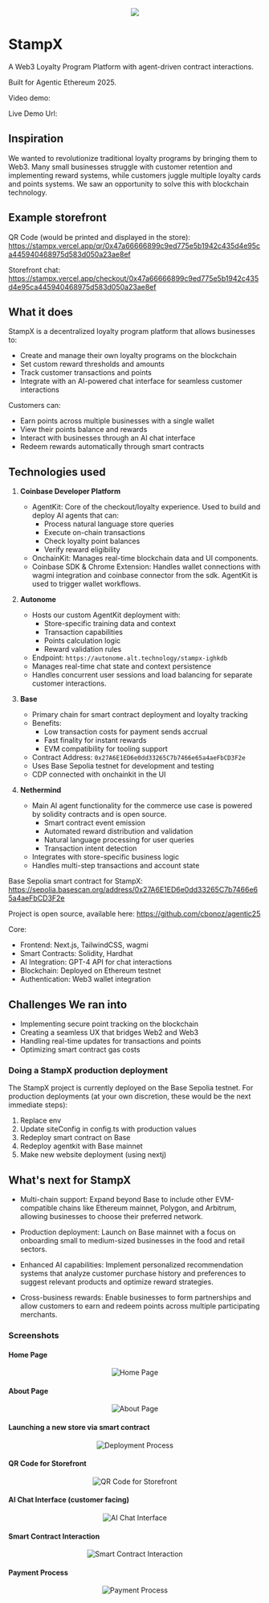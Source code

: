 <p align='center'>
  <img src="https://i.ibb.co/SXpVzYXJ/stamp-x.png"/>
</p>

# StampX

A Web3 Loyalty Program Platform with agent-driven contract interactions.

Built for Agentic Ethereum 2025.

Video demo:

Live Demo Url: 

## Inspiration

We wanted to revolutionize traditional loyalty programs by bringing them to Web3. Many small businesses struggle with customer retention and implementing reward systems, while customers juggle multiple loyalty cards and points systems. We saw an opportunity to solve this with blockchain technology.

## Example storefront

QR Code (would be printed and displayed in the store): https://stampx.vercel.app/qr/0x47a66666899c9ed775e5b1942c435d4e95ca445940468975d583d050a23ae8ef

Storefront chat: https://stampx.vercel.app/checkout/0x47a66666899c9ed775e5b1942c435d4e95ca445940468975d583d050a23ae8ef

## What it does

StampX is a decentralized loyalty program platform that allows businesses to:

- Create and manage their own loyalty programs on the blockchain
- Set custom reward thresholds and amounts
- Track customer transactions and points
- Integrate with an AI-powered chat interface for seamless customer interactions

Customers can:

- Earn points across multiple businesses with a single wallet
- View their points balance and rewards
- Interact with businesses through an AI chat interface
- Redeem rewards automatically through smart contracts

## Technologies used

1. <b>Coinbase Developer Platform</b>

   - AgentKit: Core of the checkout/loyalty experience. Used to build and deploy AI agents that can:
     - Process natural language store queries
     - Execute on-chain transactions
     - Check loyalty point balances
     - Verify reward eligibility
   - OnchainKit: Manages real-time blockchain data and UI components.
   - Coinbase SDK & Chrome Extension: Handles wallet connections with wagmi integration and coinbase connector from the sdk. AgentKit is used to trigger wallet workflows.

2. <b>Autonome</b>

   - Hosts our custom AgentKit deployment with:
     - Store-specific training data and context
     - Transaction capabilities
     - Points calculation logic
     - Reward validation rules
   - Endpoint: `https://autonome.alt.technology/stampx-ighkdb`
   - Manages real-time chat state and context persistence
   - Handles concurrent user sessions and load balancing for separate customer interactions.

3. <b>Base</b>

   - Primary chain for smart contract deployment and loyalty tracking
   - Benefits:
     - Low transaction costs for payment sends accrual
     - Fast finality for instant rewards
     - EVM compatibility for tooling support
   - Contract Address: `0x27A6E1ED6e0dd33265C7b7466e65a4aeFbCD3F2e`
   - Uses Base Sepolia testnet for development and testing
   - CDP connected with onchainkit in the UI

4. <b>Nethermind</b>
   - Main AI agent functionality for the commerce use case is powered by solidity contracts and is open source.
     - Smart contract event emission
     - Automated reward distribution and validation
     - Natural language processing for user queries
     - Transaction intent detection
   - Integrates with store-specific business logic
   - Handles multi-step transactions and account state

Base Sepolia smart contract for StampX: https://sepolia.basescan.org/address/0x27A6E1ED6e0dd33265C7b7466e65a4aeFbCD3F2e

Project is open source, available here: https://github.com/cbonoz/agentic25

Core:

- Frontend: Next.js, TailwindCSS, wagmi
- Smart Contracts: Solidity, Hardhat
- AI Integration: GPT-4 API for chat interactions
- Blockchain: Deployed on Ethereum testnet
- Authentication: Web3 wallet integration

## Challenges We ran into

- Implementing secure point tracking on the blockchain
- Creating a seamless UX that bridges Web2 and Web3
- Handling real-time updates for transactions and points
- Optimizing smart contract gas costs

### Doing a StampX production deployment

The StampX project is currently deployed on the Base Sepolia testnet. For production deployments (at your own discretion, these would be the next immediate steps):

1. Replace env
2. Update siteConfig in config.ts with production values
3. Redeploy smart contract on Base
4. Redeploy agentkit with Base mainnet
5. Make new website deployment (using nextj)

## What's next for StampX

- Multi-chain support: Expand beyond Base to include other EVM-compatible chains like Ethereum mainnet, Polygon, and Arbitrum, allowing businesses to choose their preferred network.

- Production deployment: Launch on Base mainnet with a focus on onboarding small to medium-sized businesses in the food and retail sectors.

- Enhanced AI capabilities: Implement personalized recommendation systems that analyze customer purchase history and preferences to suggest relevant products and optimize reward strategies.

- Cross-business rewards: Enable businesses to form partnerships and allow customers to earn and redeem points across multiple participating merchants.

### Screenshots

#### Home Page

<p align='center'>
  <img src="./img/home.png" alt="Home Page"/>
</p>

#### About Page

<p align='center'>
  <img src="./img/about.png" alt="About Page"/>
</p>

#### Launching a new store via smart contract

<p align='center'>
  <img src="./img/deploy.png" alt="Deployment Process"/>
</p>

#### QR Code for Storefront

<p align='center'>
  <img src="./img/qr.png" alt="QR Code for Storefront"/>
</p>

#### AI Chat Interface (customer facing)

<p align='center'>
  <img src="./img/ask.png" alt="AI Chat Interface"/>
</p>

#### Smart Contract Interaction

<p align='center'>
  <img src="./img/contract.png" alt="Smart Contract Interaction"/>
</p>

#### Payment Process

<p align='center'>
  <img src="./img/pay.png" alt="Payment Process"/>
</p>
